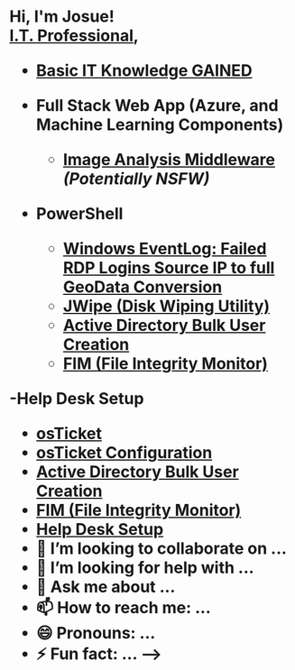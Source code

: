 <h1>Hi, I'm Josue! <br/><a href="https://github.com/josuecorralpro">I.T. Professional</a>,

- <b>[Basic IT Knowledge GAINED](https://github.com/JosueCorralPro/It-basics-what-i-learned)</b>
  
- <b>Full Stack Web App (Azure, and Machine Learning Components)</b>
  - [Image Analysis Middleware](https://github.com/JosueCorralPro/4chan-Image-Analysis-Middleware-C964) <b><i>(Potentially NSFW)</b></i>
- <b>PowerShell</b>
  - [Windows EventLog: Failed RDP Logins Source IP to full GeoData Conversion](https://github.com/JosueCorralPro/Sentinel-Lab)
  - [JWipe (Disk Wiping Utility)](https://github.com/JosueCorralPro/Jwipe.PowerShell)
  - [Active Directory Bulk User Creation](https://github.com/JosueCorralPro/AD_PS)
  - [FIM (File Integrity Monitor)](https://github.com/josuecorralpro/PowerShell-Integrity-FIM)

-<b>Help Desk Setup</b>
  - [osTicket](https://github.com/JosueCorralPro/osticket-setup)
  - [osTicket Configuration](https://github.com/JosueCorralPro/osticket-setup)
  - [Active Directory Bulk User Creation](https://github.com/JosueCorralPro/AD_PS)
  - [FIM (File Integrity Monitor)](https://github.com/josuecorralpro/PowerShell-Integrity-FIM)
- <b>[Help Desk Setup](https://github.com/JosueCorralPro/osticket-setup)</b>
- 👯 I’m looking to collaborate on ...
- 🤔 I’m looking for help with ...
- 💬 Ask me about ...
- 📫 How to reach me: ...
- 😄 Pronouns: ...
- ⚡ Fun fact: ...
-->


